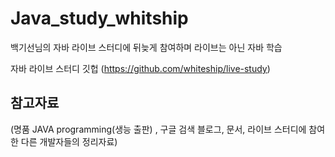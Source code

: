 # Java_study_whitship

백기선님의 자바 라이브 스터디에 뒤늦게 참여하며 라이브는 아닌 자바 학습

자바 라이브 스터디 깃헙 (https://github.com/whiteship/live-study)

## 참고자료
(명품 JAVA programming(생능 출판) , 구글 검색 블로그, 문서, 라이브 스터디에 참여한 다른 개발자들의 정리자료)
